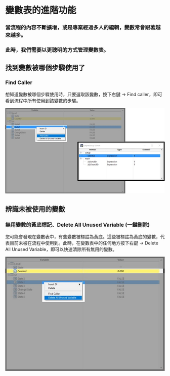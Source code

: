 # 變數表的進階功能

### 當流程的內容不斷擴增，或是專案經過多人的編輯，變數常會跟著越來越多。

### 此時，我們需要以更聰明的方式管理變數表。

## 找到變數被哪個步驟使用了

### Find Caller

想知道變數被哪個步驟使用時，只要選取該變數，按下右鍵 -&gt; Find caller，即可看到流程中所有使用到該變數的步驟。

![&#x627E;&#x5230;&#x6D41;&#x7A0B;&#x4E2D;&#x4F7F;&#x7528;&#x8A72;&#x8B8A;&#x6578;&#x7684;&#x6B65;&#x9A5F;](../../../.gitbook/assets/_findcaller.JPG)



## 辨識未被使用的變數

### 無用變數的黃底標記、Delete All Unused Variable \(一鍵刪除\)

您可能會發現在變數表中，有些變數被標註為黃底。這些被標註為黃底的變數，代表目前未被在流程中使用到。此時，在變數表中的任何地方按下右鍵 -&gt; Delete All Unused Variable，即可以快速清除所有無用的變數。

![&#x522A;&#x9664;&#x672A;&#x88AB;&#x4F7F;&#x7528;&#x5230;&#x7684;&#x8B8A;&#x6578;](../../../.gitbook/assets/_deletenotuse.JPG)

### 

